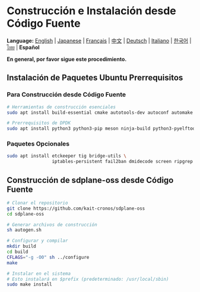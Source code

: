 # Construcción e Instalación desde Código Fuente

**Language:** [English](../en/build-install-source.md) | [Japanese](../ja/build-install-source.md) | [Français](../fr/build-install-source.md) | [中文](../zh/build-install-source.md) | [Deutsch](../de/build-install-source.md) | [Italiano](../it/build-install-source.md) | [한국어](../ko/build-install-source.md) | [ไทย](../th/build-install-source.md) | **Español**

**En general, por favor sigue este procedimiento.**

## Instalación de Paquetes Ubuntu Prerrequisitos

### Para Construcción desde Código Fuente
```bash
# Herramientas de construcción esenciales
sudo apt install build-essential cmake autotools-dev autoconf automake libtool pkg-config

# Prerrequisitos de DPDK
sudo apt install python3 python3-pip meson ninja-build python3-pyelftools libnuma-dev pkgconf
```

### Paquetes Opcionales
```bash
sudo apt install etckeeper tig bridge-utils \
                 iptables-persistent fail2ban dmidecode screen ripgrep
```

## Construcción de sdplane-oss desde Código Fuente

```bash
# Clonar el repositorio
git clone https://github.com/kait-cronos/sdplane-oss
cd sdplane-oss

# Generar archivos de construcción
sh autogen.sh

# Configurar y compilar
mkdir build
cd build
CFLAGS="-g -O0" sh ../configure
make

# Instalar en el sistema
# Esto instalará en $prefix (predeterminado: /usr/local/sbin)
sudo make install
```